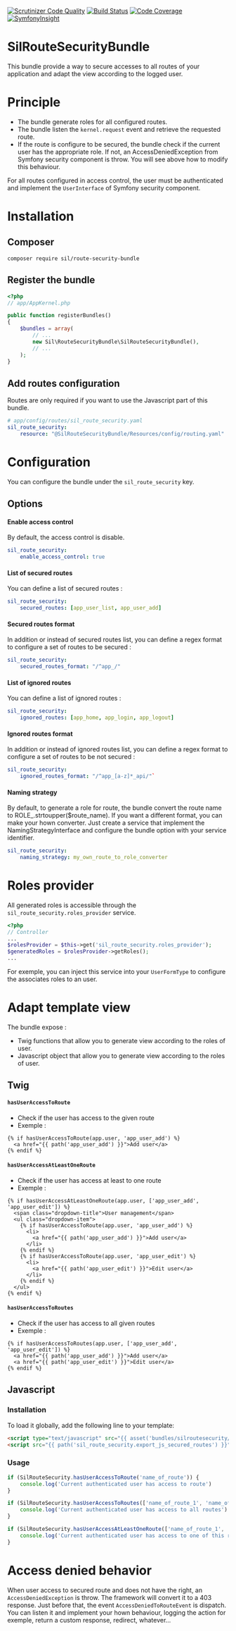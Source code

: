 [![Scrutinizer Code Quality](https://scrutinizer-ci.com/g/SimLibaud/SilRouteSecurityBundle/badges/quality-score.png?b=master)](https://scrutinizer-ci.com/g/SimLibaud/SilRouteSecurityBundle/?branch=master)
[![Build Status](https://scrutinizer-ci.com/g/SimLibaud/SilRouteSecurityBundle/badges/build.png?b=master)](https://scrutinizer-ci.com/g/SimLibaud/SilRouteSecurityBundle/build-status/master)
[![Code Coverage](https://scrutinizer-ci.com/g/SimLibaud/SilRouteSecurityBundle/badges/coverage.png?b=master)](https://scrutinizer-ci.com/g/SimLibaud/SilRouteSecurityBundle/?branch=master)
[![SymfonyInsight](https://insight.symfony.com/projects/0fe7d7d4-60ff-4f1c-a12f-c99d6510fafb/mini.svg)](https://insight.symfony.com/projects/0fe7d7d4-60ff-4f1c-a12f-c99d6510fafb)
# SilRouteSecurityBundle

This bundle provide a way to secure accesses to all routes of your application and adapt the view according to the logged user.

# Principle

* The bundle generate roles for all configured routes.
* The bundle listen the `kernel.request` event and retrieve the requested route.
* If the route is configure to be secured, the bundle check if the current user has the appropriate role. If not, an AccessDeniedException from Symfony security component is throw.
You will see above how to modify this behaviour.

For all routes configured in access control, the user must be authenticated and implement the `UserInterface` of Symfony security component.

# Installation

## Composer

`composer require sil/route-security-bundle`

## Register the bundle

```php
<?php
// app/AppKernel.php

public function registerBundles()
{
    $bundles = array(
        // ...
        new Sil\RouteSecurityBundle\SilRouteSecurityBundle(),
        // ...
    );
}
```

## Add routes configuration

Routes are only required if you want to use the Javascript part of this bundle.

```yaml
# app/config/routes/sil_route_security.yaml
sil_route_security:
    resource: "@SilRouteSecurityBundle/Resources/config/routing.yaml"
```

# Configuration

You can configure the bundle under the `sil_route_security` key. 

## Options

#### Enable access control

By default, the access control is disable.

```yaml
sil_route_security:
    enable_access_control: true
```
  
#### List of secured routes

You can define a list of secured routes :

```yaml
sil_route_security:
    secured_routes: [app_user_list, app_user_add]
```

#### Secured routes format

In addition or instead of secured routes list, 
you can define a regex format to configure a set of routes to be secured :

```yaml
sil_route_security:
    secured_routes_format: "/^app_/"
```

#### List of ignored routes

You can define a list of ignored routes :

```yaml
sil_route_security:
    ignored_routes: [app_home, app_login, app_logout]
```

#### Ignored routes format

In addition or instead of ignored routes list, 
you can define a regex format to configure a set of routes to be not secured :

```yaml
sil_route_security:
    ignored_routes_format: "/^app_[a-z]*_api/"`
```

#### Naming strategy

By default, to generate a role for route, the bundle convert the route name to ROLE_.strtoupper($route_name). 
If you want a different format, you can make your hown converter. 
Just create a service that implement the NamingStrategyInterface and configure the bundle option with your service identifier.

```yaml
sil_route_security:
    naming_strategy: my_own_route_to_role_converter
```

# Roles provider

All generated roles is accessible through the `sil_route_security.roles_provider` service.

```php
<?php
// Controller
...
$rolesProvider = $this->get('sil_route_security.roles_provider');
$generatedRoles = $rolesProvider->getRoles();
...

```

For exemple, you can inject this service into your `UserFormType` to configure the associates roles to an user.

# Adapt template view

The bundle expose :
* Twig functions that allow you to generate view according to the roles of user.
* Javascript object that allow you to generate view according to the roles of user.

## Twig

#### `hasUserAccessToRoute`

* Check if the user has access to the given route
* Exemple :

```twig
{% if hasUserAccessToRoute(app.user, 'app_user_add') %}
  <a href="{{ path('app_user_add') }}">Add user</a>
{% endif %}
```

#### `hasUserAccessAtLeastOneRoute`

* Check if the user has access at least to one route
* Exemple : 

```twig
{% if hasUserAccessAtLeastOneRoute(app.user, ['app_user_add', 'app_user_edit']) %}
  <span class="dropdown-title">User management</span>
  <ul class="dropdown-item">    
    {% if hasUserAccessToRoute(app.user, 'app_user_add') %}
      <li>
        <a href="{{ path('app_user_add') }}">Add user</a>
      </li>
    {% endif %}    
    {% if hasUserAccessToRoute(app.user, 'app_user_edit') %}
      <li>
        <a href="{{ path('app_user_edit') }}">Edit user</a>
      </li>
    {% endif %}    
  </ul>
{% endif %}
```

#### `hasUserAccessToRoutes`

* Check if the user has access to all given routes
* Exemple :

```twig
{% if hasUserAccessToRoutes(app.user, ['app_user_add', 'app_user_edit']) %}
  <a href="{{ path('app_user_add') }}">Add user</a>
  <a href="{{ path('app_user_edit') }}">Edit user</a>
{% endif %}
```

## Javascript

### Installation

To load it globally, add the following line to your template:

```html
<script type="text/javascript" src="{{ asset('bundles/silroutesecurity/js/sil_route_security.min.js') }}"></script>
<script src="{{ path('sil_route_security.export_js_secured_routes') }}"></script>
```

### Usage

```javascript
if (SilRouteSecurity.hasUserAccessToRoute('name_of_route')) {
    console.log('Current authenticated user has access to route')
}

if (SilRouteSecurity.hasUserAccessToRoutes(['name_of_route_1', 'name_of_route_2'])) {
    console.log('Current authenticated user has access to all routes')
}

if (SilRouteSecurity.hasUserAccessAtLeastOneRoute(['name_of_route_1', 'name_of_route_2'])) {
    console.log('Current authenticated user has access to one of this routes')
}
```



# Access denied behavior

When user access to secured route and does not have the right, an `AccessDeniedException` is throw. The framework will convert it to a 403 response.
Just before that, the event `AccessDeniedToRouteEvent` is dispatch. 
You can listen it and implement your hown behaviour, logging the action for exemple, return a custom response, redirect, whatever...
